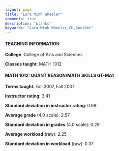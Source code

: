 ```yaml
---
layout: page
title: "Lara Minh Wheeler" 
comments: true
description: "blanks"
keywords: "Lara Minh Wheeler,CU,Boulder"
---
```

<head>
<script src="https://ajax.googleapis.com/ajax/libs/jquery/2.1.3/jquery.min.js"></script>
<script src="https://dl.dropboxusercontent.com/s/pc42nxpaw1ea4o9/highcharts.js?dl=0"></script>
<!-- <script src="../assets/js/highcharts.js"></script> -->
<style type="text/css">@font-face {
	font-family: "Bebas Neue";
	src: url(https://www.filehosting.org/file/details/544349/BebasNeue Regular.otf) format("opentype");
	}
	h1.Bebas { 
		font-family: "Bebas Neue", Verdana, Tahoma;
	}
</style>
</head>
	   
#### TEACHING INFORMATION

**College**: College of Arts and Sciences

**Classes taught**: MATH 1012

#### MATH 1012: QUANT REASON/MATH SKILLS GT-MA1

**Terms taught**: Fall 2007, Fall 2007

**Instructor rating**: 3.41

**Standard deviation in instructor rating**: 0.99

**Average grade** (4.0 scale): 2.57

**Standard deviation in grades** (4.0 scale): 0.29

**Average workload** (raw): 2.25

**Standard deviation in workload** (raw): 0.37

